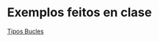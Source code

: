 # Exemplos feitos en clase  
[Tipos Bucles](https://github.com/patriciamv97/exerciciosFeitosEnClase/tree/master/src/com/company/exemploBucles)  